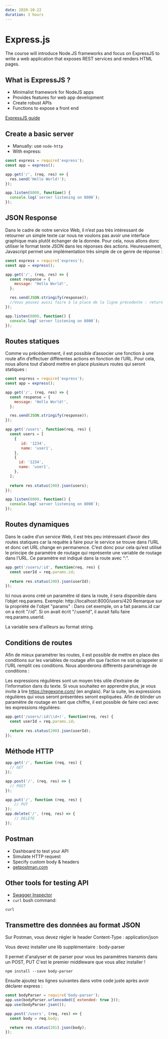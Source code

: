 ```yaml
---
date: 2020-10-22
duration: 3 hours
---
```


# Express.js

The course will introduce Node.JS frameworks and focus on ExpressJS to write a web application that exposes REST services and renders HTML pages.

## What is ExpressJS ?

* Minimalist framework for NodeJS apps
* Provides features for web app development
* Create robust APIs
* Functions to expose a front end

[ExpressJS guide](https://expressjs.com/en/guide/routing.html)

## Create a basic server

* Manually: use `node-http`
* With express:

```javascript
const express = require('express');
const app = express();

app.get('/', (req, res) => {
  res.send('Hello World!');
});

app.listen(8000, function() {
  console.log(`server listening on 8000`);
});
```

## JSON Response

Dans le cadre de notre service Web, il n’est pas très intéressant de retourner un simple texte car nous ne voulons pas avoir une interface graphique mais plutôt échanger de la donnée. Pour cela, nous allons donc utiliser le format texte JSON dans les réponses des actions. Heureusement, Javascript permet une implémentation très simple de ce genre de réponse :

```javascript
const express = require('express');
const app = express();

app.get('/', (req, res) => {
  const response = {
    message: 'Hello World!',
  };

  res.send(JSON.stringify(response));
  //Vous pouvez aussi faire à la place de la ligne précedente : return res.status(200).json(response);
});

app.listen(8000, function() {
  console.log(`server listening on 8000`);
});
```

## Routes statiques

Comme vu précédemment, il est possible d’associer une fonction à une route afin d’effectuer différentes actions en fonction de l’URL. Pour cela, nous allons tout d’abord mettre en place plusieurs routes qui seront statiques :

```javascript
const express = require('express');
const app = express();

app.get('/', (req, res) => {
  const response = {
    message: 'Hello World!',
  };

  res.send(JSON.stringify(response));
});

app.get('/users', function(req, res) {
  const users = [
    {
       id: '1234',
       name: 'user1',
    },
    {
      id: '1234',
      name: 'user1',
    },
  ];
  
  return res.status(200).json(users);
});

app.listen(8000, function() {
  console.log(`server listening on 8000`);
});
```

## Routes dynamiques

Dans le cadre d’un service Web, il est très peu intéressant d’avoir des routes statiques car la requête à faire pour le service se trouve dans l’URL et donc cet URL change en permanence.
C’est donc pour cela qu’est utilisé le principe de paramètre de routage ​qui représente une variable de routage dans l’URL. Ce paramètre est indiqué dans la route avec “:”.

```javascript
app.get('/users/:id', function(req, res) {
  const userId = req.params.id;
  
  return res.status(200).json(userId);
});
```

Ici nous avons créé un paramètre id dans la route, il sera disponible dans l’objet req.params. Exemple: http://localhost:8000/users/420
Remarque sur la propriété de l'objet "params" : 
Dans cet exemple, on a fait params.id car on a écrit "/:id". Si on avait écrit "/:userId", il aurait fallu faire req.params.userId.

La variable sera d'ailleurs au format string.

## Conditions de routes

Afin de mieux paramétrer les routes, il est possible de mettre en place des conditions sur les variables de routage afin que l’action ne soit qu’appeler si l’URL remplit ces conditions. Nous aborderons différents paramétrage de conditions :

Les expressions régulières sont un moyen très utile d’extraire de l’information dans du texte. Si vous souhaitez en apprendre plus, je vous invite à lire ​https://regexone.com/​ (en anglais). Par la suite, les expressions régulières qui vous seront présentées seront expliquées.
Afin de blinder un paramètre de routage en tant que chiffre, il est possible de faire ceci avec les expressions régulières:

```javascript
app.get('/users/:id(\\d+)', function(req, res) {
  const userId = req.params.id;
  
  return res.status(200).json(userId);
});
```

## Méthode HTTP

```javascript
app.get('/', function (req, res) {
  // GET
});

app.post('/', (req, res) => {
  // POST
});

app.put('/', function (req, res) {
    // PUT
});
app.delete('/', (req, res) => {
    // DELETE
});
```

## Postman

* Dashboard to test your API
* Simulate HTTP request
* Specify custom body & headers
* [getpostman.com](http://getpostman.com)

## Other tools for testing API

* [Swagger Inspector](https://inspector.swagger.io)
* `curl` bush command:
```shell
curl 
```

## Transmettre des données au format JSON

Sur Postman, vous devez régler le header Content-Type : application/json

Vous devez installer une lib supplémentaire : body-parser

Il permet d'analyser et de parser pour vous les paramètres transmis dans un POST, PUT
C'est le premier middleware que vous allez installer !

```shell
npm install --save body-parser
```

Ensuite ajoutez les lignes suivantes dans votre code juste après avoir déclarer express :

```javascript
const bodyParser = require('body-parser');
app.use(bodyParser.urlencoded({ extended: true }));
app.use(bodyParser.json());
```

```javascript
app.post('/users', (req, res) => {
  const body = req.body;

  return res.status(201).json(body);
});
```
